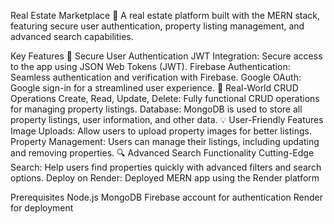 Real Estate Marketplace 🏡
A real estate platform built with the MERN stack, featuring secure user authentication, property listing management, and advanced search capabilities.

Key Features
🔐 Secure User Authentication
JWT Integration: Secure access to the app using JSON Web Tokens (JWT).
Firebase Authentication: Seamless authentication and verification with Firebase.
Google OAuth: Google sign-in for a streamlined user experience.
🏡 Real-World CRUD Operations
Create, Read, Update, Delete: Fully functional CRUD operations for managing property listings.
Database: MongoDB is used to store all property listings, user information, and other data.
💡 User-Friendly Features
Image Uploads: Allow users to upload property images for better listings.
Property Management: Users can manage their listings, including updating and removing properties.
🔍 Advanced Search Functionality
Cutting-Edge Search: Help users find properties quickly with advanced filters and search options.
Deploy on Render: Deployed MERN app using the Render platform 

Prerequisites
Node.js
MongoDB
Firebase account for authentication
Render for deployment
